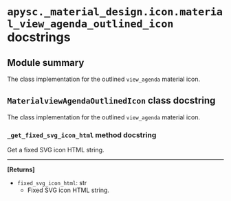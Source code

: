 # `apysc._material_design.icon.material_view_agenda_outlined_icon` docstrings

## Module summary

The class implementation for the outlined `view_agenda` material icon.

## `MaterialviewAgendaOutlinedIcon` class docstring

The class implementation for the outlined `view_agenda` material icon.

### `_get_fixed_svg_icon_html` method docstring

Get a fixed SVG icon HTML string.<hr>

**[Returns]**

- `fixed_svg_icon_html`: str
  - Fixed SVG icon HTML string.